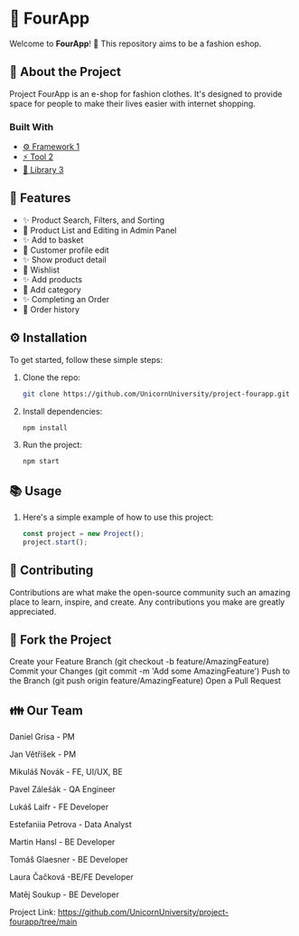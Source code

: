 # 🚀 FourApp

Welcome to **FourApp**! 🎉 This repository aims to be a fashion eshop.

## 📝 About the Project

Project FourApp is an e-shop for fashion clothes. It's designed to provide space for people to make their lives easier with internet shopping.

### Built With

- [⚙️ Framework 1](https://link-to-framework.com)
- [⚡️ Tool 2](https://link-to-tool.com)
- [🚀 Library 3](https://link-to-library.com)

## 🌟 Features

- ✨ Product Search, Filters, and Sorting
- 🚀 Product List and Editing in Admin Panel
- ✨ Add to basket
- 🚀 Customer profile edit
- ✨ Show product detail
- 🚀 Wishlist
- ✨ Add products
- 🚀 Add category
- ✨ Completing an Order
- 🚀 Order history

## ⚙️ Installation

To get started, follow these simple steps:

1. Clone the repo:
   ```bash
   git clone https://github.com/UnicornUniversity/project-fourapp.git
   
2. Install dependencies:
   ```bash
   npm install
   
3. Run the project:
   ```bash
   npm start

## 📚 Usage
1. Here's a simple example of how to use this project:
   ```javascript
   const project = new Project();
   project.start();

## 🤝 Contributing
Contributions are what make the open-source community such an amazing place to learn, inspire, and create. Any contributions you make are greatly appreciated.

## 🔱 Fork the Project
Create your Feature Branch (git checkout -b feature/AmazingFeature)
Commit your Changes (git commit -m 'Add some AmazingFeature')
Push to the Branch (git push origin feature/AmazingFeature)
Open a Pull Request

## 👪 Our Team
Daniel Grisa - PM

Jan Větříšek - PM

Mikuláš Novák - FE, UI/UX, BE

Pavel Zálešák - QA Engineer

Lukáš Laifr	- FE Developer

Estefaniia Petrova - Data Analyst

Martin Hansl - BE Developer

Tomáš Glaesner	- BE Developer

Laura Čačková -BE/FE Developer

Matěj Soukup - BE Developer

Project Link: https://github.com/UnicornUniversity/project-fourapp/tree/main
